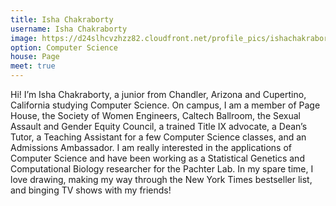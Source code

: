 ```yaml
---
title: Isha Chakraborty
username: Isha Chakraborty
image: https://d24slhcvzhzz82.cloudfront.net/profile_pics/ishachakraborty_squareheadshot.jpg 
option: Computer Science 
house: Page
meet: true
---
```


Hi! I’m Isha Chakraborty, a junior from Chandler, Arizona and Cupertino, California studying Computer Science. On campus, I am a member of Page House, the Society of Women Engineers, Caltech Ballroom, the Sexual Assault and Gender Equity Council, a trained Title IX advocate, a Dean’s Tutor, a Teaching Assistant for a few Computer Science classes, and an Admissions Ambassador. I am really interested in the applications of Computer Science and have been working as a Statistical Genetics and Computational Biology researcher for the Pachter Lab. In my spare time, I love drawing, making my way through the New York Times bestseller list, and binging TV shows with my friends!
